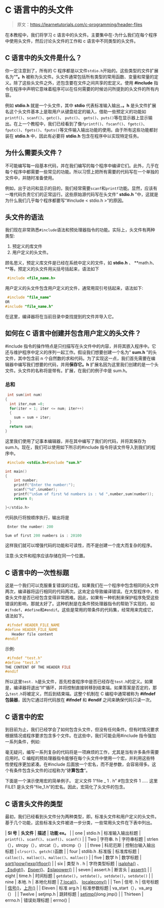 # C 语言中的头文件

> 原文：<https://learnetutorials.com/c-programming/header-files>

在本教程中，我们将学习 c 语言中的头文件。主要集中在-为什么我们在每个程序中使用头文件，然后讨论头文件的工作和 c 语言中不同类型的头文件。

## C 语言中的头文件是什么？

你一定注意到了，所有的 C 程序都是以文件`stdio.h`开始的。这些类型的文件扩展名为“**”。h** 被称为头文件。头文件通常包括所有类型的常用函数、变量和常量的定义。除了这些头文件之外，还包含要在文件之间共享的宏定义。使用 **#include** 指令在程序中声明它意味着程序可以在任何需要的时候访问所提到的头文件的所有内容。

例如 **stdio.h** 就是一个头文件，其中 **stdio** 代表标准输入输出，**。h** 是头文件扩展名这个头文件基本上是取用户从键盘给定的输入，借助一些预定义的功能如`printf()`、`scanf()`、`getc()`、 `putc()`、 `gets()`、`puts()`等在显示器上显示输出。在上一个教程中，我们已经看到了像`fprintf()`、`fscanf()`、`fgetc()`、 `fputc()`、`fgets()`、`fputs()`等文件输入输出功能的使用。由于所有这些功能都封装在 **stdio.h** 中，因此有必要将 **stdio.h** 包含在程序中以实现特定任务。

## 为什么需要头文件？

不可能编写每一段基本代码，并在我们编写的每个程序中编译它们。此外，几乎在每个程序中都需要一些常见的功能。所以习惯上把所有需要的代码写在一个单独的文件中，并随时准备使用。

例如，出于访问和显示的目的，我们经常需要`scanf`和`printf`功能。显然，应该有一堆代码负责它们的正常运行。这些原始源代码写在头文件“ **stdio.h** ”中，这就是为什么我们几乎每个程序都要写“#include < stdio.h >”的原因。

## 头文件的语法

我们现在非常熟悉`#include`语法和预处理器指令的功能。实际上，头文件有两种类型:

1.  预定义的库文件
2.  用户定义的头文件。

顾名思义，预定义库文件是已经在系统中定义的文件，如 **stdio.h** 、 **math.h、**等。预定义的头文件用尖括号括起来，语法如下

```c
 #include <file_name.h> 

```

用户定义的头文件包含用户定义的文件，通常用双引号括起来，语法如下:

```c
 #include "file_name"  
OR
#include "file_name.h" 

```

在这里，编译器将在当前目录中查找提到的文件并导入它。

## 如何在 C 语言中创建并包含用户定义的头文件？

#include 指令的操作特点是只扫描写在头文件中的内容，并将其嵌入程序中。它还与维护程序中定义的序列一起工作。假设我们想要创建一个名为“ **sum.h** ”的头文件，其中包含前 n 个自然数的求和代码。为了实现这一点，我们首先需要在编辑器中编写我们想要的代码，并用**保存它。h** 扩展名因为这里我们创建的是一个头文件。头文件的名称将是带有。扩展，在我们的例子中是 sum.h。

### 总和

```c
 int sum(int num)
{
  int iter,num =0;
  for(iter = 1; iter <= num; iter++)
  {
    sum = sum + iter;
  }
  return sum;
} 

```

这里我们使用了记事本编辑器，并在其中编写了我们的代码，并将其保存为 sum.h。现在，我们可以使用如下所示的#include 指令将该文件导入到我们的程序中。

```c
 #include <stdio.h>#include "sum.h"

int main()
{
    int number;
    printf("Enter the number:");
    scanf("%d",&number);
    printf("\nSum of first %d numbers is : %d ",number,sum(number));
    return 0;

}</stdio.h> 

```

代码执行将按顺序执行，输出将是

```c
 Enter the number: 200

Sum of first 200 numbers is : 20100 
```

这样我们就可以增强代码的功能和可读性，而不是创建一个庞大而复杂的程序。

注意:头文件和程序应该存储在同一个位置。

## C 语言中的一次性标题

这是一个我们可以克服重复错误的过程。如果我们在一个程序中包含相同的头文件两次，编译器将运行相同的代码两次。这肯定会导致编译错误。在大型程序中，检查头文件是否已经包含变得非常困难。因此，如果有一种机制来保护程序免受这些错误的影响，那就太好了。这种机制是在条件预处理器指令的帮助下实现的，如`#ifndef`、`#define`和`#endif`。这些是常用的带条件的代码集，经常用来完成它，语法如下。

```c
 #ifndef HEADER_FILE_NAME
#define HEADER_FILE_NAME
   Header file content
#endif 

```

示例:

```c
 #ifndef "test.h"
#define "test.h"
THE CONTENT OF THE HEADER FILE 
#endif 

```

所以这里`test. h`是头文件，首先检查程序中是否已经存在`test.h`的定义。如果是，编译器将退出“If”循环，并将控制直接转移到结束端。如果答案是否定的，那么`test.h`将被定义，然后到结束端。这整个机制在 C 编程中通常被称为 **#ifndef 包装器**，因为它通过将代码放在 **#ifndef** 和 **#endif** 之间来确保代码只读一次。

## C 语言中的宏

到目前为止，我们已经学会了如何包含头文件，但没有任何条件。但有时情况要求根据情况或程序要求包含多个文件。在这些中，我们可能会用#include 指令强加一系列条件，例如:

毫无疑问，编写一系列复杂的代码将是一项麻烦的工作，尤其是当有许多条件需要应用时。C 编程的预处理器指令能够在每个头文件中使用一个宏，并利用这些特性使程序更加紧凑。在#include 后面放一个宏名，而不是参数，会容易得多。这个有条件包含头文件的过程称为“**计算包含**”。

下面是一个演示使用宏的简单例子。
定义文件 1“file _ 1 . h”
#包含文件 1
.....
这里 FILE1 是头文件“file_1.h”的宏名。因此，宏简化了头文件的包含。

## C 语言头文件的类型

最初，我们已经看到头文件分为两种类型，即。标准头文件和用户定义的头文件。基于几个功能，这些标准头文件被进一步分类，一些常用头文件在下表中列出。

| **Sl 号** | **头文件** | **描述** | **功能 ex。** |
| one | stdio.h | 标准输入输出标题 | `printf()`、`scanf()`、`scanf()`、`scanf()` |
| Two | 字符串. h | 字符串标题 | strlen（），strcpy（），strcat（），strcmp（） |
| three | 科尼厄斯 | 控制台输入输出标题 | `clrscr()`、`getch()`函数 |
| four | stdlib.h .标准版 | 标准库标题 | `calloc()`、`malloc()`、`malloc()`、`malloc()` |
| five | 数学 h | 数学标题 | [sqrt()](../../c-programming/library-functions/sqrt)[pow()](../../c-programming/library-functions/pow)[exp()](../../c-programming/library-functions/exp)[floor()](../../c-programming/library-functions/floor) |
| six | 类型 h . h | 字符类型标题 | [isalpha()](../../c-programming/library-functions/isalpha) 、[【isdigt()](../../c-programming/library-functions/isdigit)、[【isper()](../../c-programming/library-functions/isupper)、[【islapower()](../../c-programming/library-functions/islower) |
| seven | assert.h | 断言头 | [assert()](../../c-programming/library-functions/assert) |
| eight | time.h | 时间标题 | `getdate()`，`setdate()`，`setdate()`，`setdate()` |
| nine | 本地. h | 本地化标题 | [7 local()](../../c-programming/library-functions/setlocale)、 [localeconv()](../../c-programming/library-functions/localeconv) |
| Ten | 信号. h | 信号标题 | [信号()](../../c-programming/library-functions/signal)，[上升()](../../c-programming/library-functions/raise) |
| Eleven | 标准 arg.h | 标准参数标题 | va_start（），va_arg（） |
| Twelve | setjmp.h | 跳转标题 | [setjmp()](../../c-programming/library-functions/longjmp)long jmp() |
| Thirteen | errno.h | 错误处理标题 | errno() |